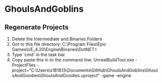 # GhoulsAndGoblins
 
## Regenerate Projects
1) Delete the Intermediate and Binaries Folders
2) Got to this file directory: C:\Program Files\Epic Games\UE_4.20\Engine\Binaries\DotNET>
3) Type 'cmd' in the task bar.
4) Copy paste this in to the command line: 
UnrealBuildTool.exe -ProjectFiles -project="C:\Users\s181813\Documents\GitHub\GhoulsAndGoblins\GhoulsAndGoodies\GhoulsAndGoodies.uproject" -game -engine

